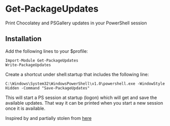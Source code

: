 # Get-PackageUpdates

Print Chocolatey and PSGallery updates in your PowerShell session

## Installation

Add the following lines to your $profile:

    Import-Module Get-PackageUpdates
    Write-PackageUpdates

Create a shortcut under shell:startup that includes the following line:

    C:\Windows\System32\WindowsPowerShell\v1.0\powershell.exe -WindowStyle Hidden -Command "Save-PackageUpdates"

This will start a PS session at startup (logon) which will get and save the available updates.
That way it can be printed when you start a new session once it is available.

Inspired by and partially stolen from [here](http://jdhitsolutions.com/blog/powershell/5441/check-for-module-updates/)
